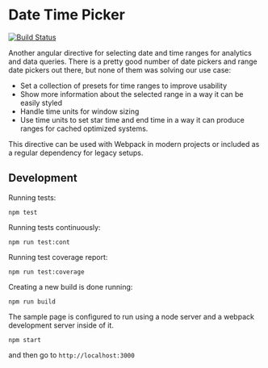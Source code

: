 Date Time Picker
================

[![Build Status](https://travis-ci.org/gabyvs/date-time-picker.svg?branch=master)](https://travis-ci.org/gabyvs/date-time-picker)

Another angular directive for selecting date and time ranges for analytics and data queries. There is a pretty good
number of date pickers and range date pickers out there, but none of them was solving our use case:

* Set a collection of presets for time ranges to improve usability
* Show more information about the selected range in a way it can be easily styled
* Handle time units for window sizing
* Use time units to set star time and end time in a way it can produce ranges for cached optimized systems.

This directive can be used with Webpack in modern projects or included as a regular dependency for legacy setups.

Development
-----------

Running tests:

    npm test
    
Running tests continuously:

    npm run test:cont
    
Running test coverage report:

    npm run test:coverage

Creating a new build is done running:

    npm run build

The sample page is configured to run using a node server and a webpack development server
inside of it.

    npm start

and then go to `http://localhost:3000`
